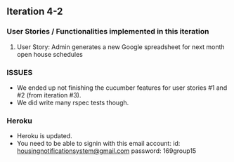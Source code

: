 ## Iteration 4-2

### User Stories / Functionalities implemented in this iteration
1. User Story: Admin generates a new Google spreadsheet for next month open house schedules

### ISSUES
- We ended up not finishing the cucumber features for user stories #1 and #2 (from iteration #3).
- We did write many rspec tests though.

### Heroku
- Heroku is updated.
- You need to be able to signin with this email account:
id: housingnotificationsystem@gmail.com
password: 169group15
